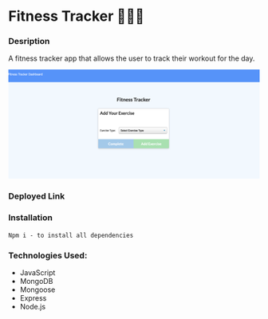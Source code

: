 # Fitness Tracker 🏋🏼‍♀️

### Desription
A fitness tracker app that allows the user to track their workout for the day. 
  


![](assets/fitness.png)
 
  
### Deployed Link
    
  


### Installation
```
Npm i - to install all dependencies 
```

### Technologies Used:
 - JavaScript
 - MongoDB
 - Mongoose
 - Express
 - Node.js
 

